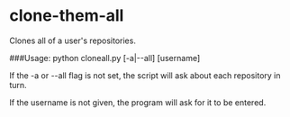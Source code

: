 clone-them-all
==============

Clones all of a user's repositories.

###Usage:
	python cloneall.py [-a|--all] [username]

If the -a or --all flag is not set, the script will ask about each repository in turn.

If the username is not given, the program will ask for it to be entered.

